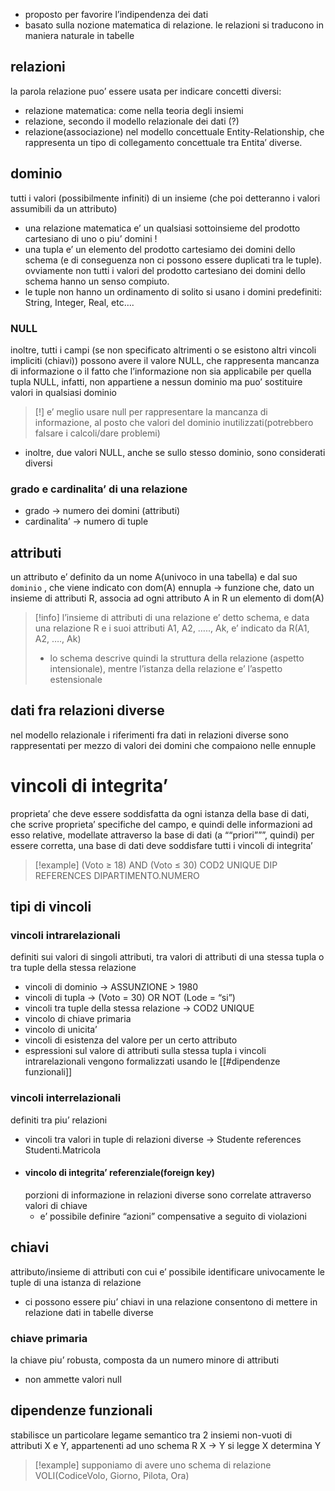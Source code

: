 - proposto per favorire l’indipendenza dei dati
- basato sulla nozione matematica di relazione. le relazioni si traducono in maniera naturale in tabelle
## relazioni
la parola relazione puo’ essere usata per indicare concetti diversi:
- relazione matematica: come nella teoria degli insiemi
- relazione, secondo il modello relazionale dei dati (?)
- relazione(associazione) nel modello concettuale Entity-Relationship, che rappresenta un tipo di collegamento concettuale tra Entita’ diverse.
## dominio
tutti i valori (possibilmente infiniti) di un insieme (che poi detteranno i valori assumibili da un attributo)
- una relazione matematica e’ un qualsiasi sottoinsieme del prodotto cartesiano di uno o piu’ domini !
- una tupla e’ un elemento del prodotto cartesiamo dei domini dello schema (e di conseguenza non ci possono essere duplicati tra le tuple). ovviamente non tutti i valori del prodotto cartesiano dei domini dello schema hanno un senso compiuto.
- le tuple non hanno un ordinamento
di solito si usano i domini predefiniti: String, Integer, Real, etc….
### NULL
inoltre, tutti i campi (se non specificato altrimenti o se esistono altri vincoli impliciti (chiavi)) possono avere il valore NULL, che rappresenta mancanza di informazione o il fatto che l’informazione non sia applicabile per quella tupla
NULL, infatti, non appartiene a nessun dominio ma puo’ sostituire valori in qualsiasi dominio
>[!] e’ meglio usare null per rappresentare la mancanza di informazione, al posto che valori del dominio inutilizzati(potrebbero falsare i calcoli/dare problemi)
- inoltre, due valori NULL, anche se sullo stesso dominio, sono considerati diversi
### grado e cardinalita’ di una relazione
- grado → numero dei domini (attributi)
- cardinalita’ → numero di tuple
## attributi
un attributo e’ definito da un nome A(univoco in una tabella) e dal suo `dominio` , che viene indicato con dom(A)
ennupla → funzione che, dato un insieme di attributi R, associa ad ogni attributo A in R un elemento di dom(A)
>[!info] 
>l’insieme di attributi di una relazione e’ detto schema, e data una relazione R e i suoi attributi A1, A2, ….., Ak, e’ indicato da R(A1, A2, …., Ak)
>- lo schema descrive quindi la struttura della relazione (aspetto intensionale), mentre l’istanza della relazione e’ l’aspetto estensionale

## dati fra relazioni diverse
nel modello relazionale i riferimenti fra dati in relazioni diverse sono rappresentati per mezzo di valori dei domini che compaiono nelle ennuple

# vincoli di integrita’
proprieta’ che deve essere soddisfatta da ogni istanza della base di dati, che scrive proprieta’ specifiche del campo, e quindi delle informazioni ad esso relative, modellate attraverso la base di dati (a ““priori”””, quindi)
per essere corretta, una base di dati deve soddisfare tutti i vincoli di integrita’
>[!example] 
>(Voto ≥ 18) AND (Voto ≤ 30)
>COD2 UNIQUE
>DIP REFERENCES DIPARTIMENTO.NUMERO
## tipi di vincoli 
### vincoli intrarelazionali
definiti sui valori di singoli attributi, tra valori di attributi di una stessa tupla o tra tuple della stessa relazione
- vincoli di dominio → ASSUNZIONE > 1980
- vincoli di tupla → (Voto = 30) OR NOT (Lode = “si”)
- vincoli tra tuple della stessa relazione → COD2 UNIQUE
- vincolo di chiave primaria
- vincolo di unicita’
- vincoli di esistenza del valore per un certo attributo
- espressioni sul valore di attributi sulla stessa tupla
i vincoli intrarelazionali vengono formalizzati usando le [[#dipendenze funzionali]]
### vincoli interrelazionali
definiti tra piu’ relazioni
- vincoli tra valori in tuple di relazioni diverse → Studente references Studenti.Matricola
- #### vincolo di integrita’ referenziale(foreign key)
	porzioni di informazione in relazioni diverse sono correlate attraverso valori di chiave
	- e’ possibile definire “azioni” compensative a seguito di violazioni
## chiavi
attributo/insieme di attributi con cui e’ possibile identificare univocamente le tuple di una istanza di relazione
- ci possono essere piu’ chiavi in una relazione
consentono di mettere in relazione dati in tabelle diverse
### chiave primaria
la chiave piu’ robusta, composta da un numero minore di attributi
- non ammette valori null
## dipendenze funzionali
stabilisce un particolare legame semantico tra 2 insiemi non-vuoti di attributi X e Y, appartenenti ad uno schema R
X → Y si legge X determina Y
>[!example]
>supponiamo di avere uno schema di relazione VOLI(CodiceVolo, Giorno, Pilota, Ora)
>